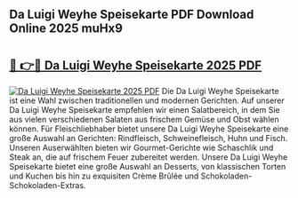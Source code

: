 ## Da Luigi Weyhe Speisekarte PDF Download Online 2025 muHx9

# <h2><a href="http://gc84yug.nevu.top/?p=Da+Luigi+Weyhe+Speisekarte">🔗 👉🔴 Da Luigi Weyhe Speisekarte 2025 PDF</a></h2>

[![Da Luigi Weyhe Speisekarte 2025 PDF](https://i.imgur.com/dBaPXMq.png)](http://gc84yug.nevu.top/?p=Da+Luigi+Weyhe+Speisekarte)
Die Da Luigi Weyhe Speisekarte ist eine Wahl zwischen traditionellen und modernen Gerichten. Auf unserer Da Luigi Weyhe Speisekarte empfehlen wir einen Salatbereich, in dem Sie aus vielen verschiedenen Salaten aus frischem Gemüse und Obst wählen können. Für Fleischliebhaber bietet unsere Da Luigi Weyhe Speisekarte eine große Auswahl an Gerichten: Rindfleisch, Schweinefleisch, Huhn und Fisch. Unseren Auserwählten bieten wir Gourmet-Gerichte wie Schaschlik und Steak an, die auf frischem Feuer zubereitet werden. Unsere Da Luigi Weyhe Speisekarte bietet eine große Auswahl an Desserts, von klassischen Torten und Kuchen bis hin zu exquisiten Crème Brûlée und Schokoladen-Schokoladen-Extras.
